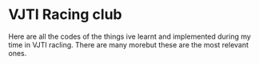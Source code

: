 # VJTI Racing club
Here are all the codes of the things ive learnt and implemented during my time in VJTI racling. There are many morebut these are the most relevant ones.
